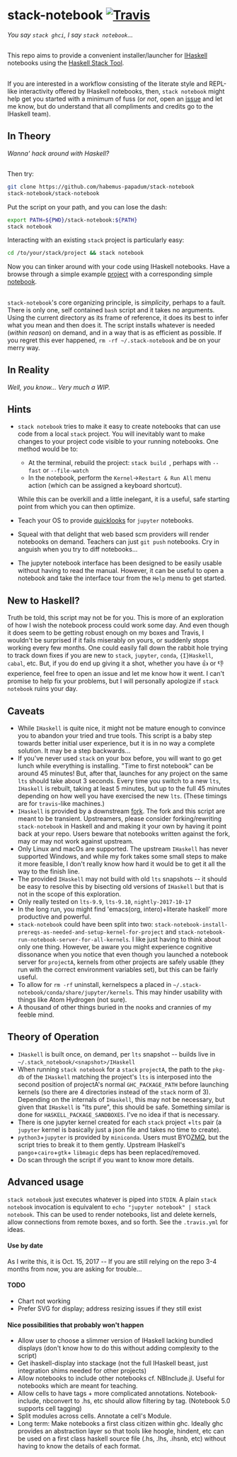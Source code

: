 # stack-notebook [![Travis](https://travis-ci.org/habemus-papadum/stack-notebook.svg?branch=master)](https://travis-ci.org/habemus-papadum/stack-notebook)
_You say `stack ghci`, I say `stack notebook`..._

##

This repo aims to provide a convenient installer/launcher for [IHaskell](https://github.com/gibiansky/IHaskell) notebooks using the [Haskell Stack Tool](https://docs.haskellstack.org/en/stable/README/). 
##

If you are interested in a workflow consisting of the literate style and REPL-like interactivity offered by IHaskell notebooks, then, `stack notebook` might help get you started with a minimum of fuss (or _not_, open an [issue](https://github.com/habemus-papadum/stack-notebook/issues) and let me know, but do understand that all compliments and credits go to the IHaskell team).

## 

## In Theory 
_Wanna' hack around with Haskell?_

##

Then try:
```bash
git clone https://github.com/habemus-papadum/stack-notebook
stack-notebook/stack-notebook
```
Put the script on your path, and you can lose the dash: 
```bash
export PATH=${PWD}/stack-notebook:${PATH}
stack notebook
```
Interacting with an existing `stack` project is particularly easy:
```bash
cd /to/your/stack/project && stack notebook
```
Now you can tinker around with your code using IHaskell notebooks.  Have a browse through a simple example [project](https://github.com/habemus-papadum/stack-notebook/tree/master/test/test-project) with a corresponding simple [notebook](https://github.com/habemus-papadum/stack-notebook/blob/master/test/test-project/TestProjectNotebook.ipynb).

##
 
`stack-notebook`'s core organizing principle, is _simplicity_, perhaps to a fault.  There is only one, self contained `bash` script and it takes no arguments.  Using the current directory as its frame of reference, it does its best to infer what you mean and then does it. The script installs whatever is needed (_within reason_) on demand, and in a way that is as efficient as possible.  If you regret this ever happened, `rm -rf ~/.stack-notebook` and be on your merry way.   

##

## In Reality 
_Well, you know... Very much a WIP._

## Hints
* `stack notebook` tries to make it easy to create notebooks that can use code from a local `stack` project.  You will inevitably want to make changes to your project code visible to your running notebooks.  One method would be to:
  * At the terminal, rebuild the project: `stack build `, perhaps with `--fast` or `--file-watch`
  * In the notebook, perform the `Kernel`->`Restart & Run All` menu action (which can be assigned a keyboard shortcut).
   
  While this can be overkill and a little inelegant, it is a useful, safe starting point from which you can then optimize.
* Teach your OS to provide [quicklooks](https://github.com/tuxu/nbviewer-app) for `jupyter` notebooks.  
* Squeal with that delight that web based scm providers will render notebooks on demand.  Teachers can just `git push` notebooks.  Cry in anguish when you try to diff notebooks... 
* The jupyter notebook interface has been designed to be easily usable without having to read the manual.  However, it can be useful to open a notebook and take the interface tour from the `Help` menu to get started.    

## New to Haskell?
Truth be told, this script may not be for you. This is more of an exploration of how I wish the notebook process could work some day.  And even though it does seem to be getting robust enough on my boxes and Travis, I wouldn't be surprised if it fails miserably on yours, or suddenly stops working every few months.  One could easily fall down the rabbit hole trying to track down fixes if you are new to `stack`, `jupyter`, `conda`, `{I}Haskell`, `cabal`, etc.  But, if you do end up giving it a shot, whether you have :+1: or :-1: experience, feel free to open an issue and let me know how it went.  I can't promise to help fix your problems, but I will personally apologize if `stack notebook` ruins your day.  

## Caveats
* While `IHaskell` is quite nice, it might not be mature enough to convince you to abandon your tried and true tools.  This script is a baby step towards better initial user experience, but it is in no way a complete solution.  It may be a step backwards...  
* If you've never used `stack` on your box before, you will want to go get lunch while everything is installing. "Time to first notebook" can be around 45 minutes!  But, after that, launches for any project on the same `lts` should take about 3 seconds.  Every time you switch to a new `lts`, `IHaskell` is rebuilt, taking at least 5 minutes, but up to the full 45 minutes depending on how well you have exercised the new `lts`. (These timings are for `travis`-like machines.)  
* `IHaskell` is provided by a downstream [fork](https://github.com/habemus-papadum/IHaskell).  The fork and this script are meant to be transient.  Upstreamers, please consider forking/rewriting `stack-notebook` in Haskell and and making it your own by having it point back at your repo.  Users beware that notebooks written against the fork, may or may not work against upstream.   
* Only Linux and macOs are supported.  The upstream `IHaskell` has never supported Windows, and while my fork takes some small steps to make it more feasible, I don't really know how hard it would be to get it all the way to the finish line.  
* The provided `IHaskell` may not build with old `lts` snapshots -- it should be easy to resolve this by bisecting old versions of `IHaskell` but that is not in the scope of this exploration.
* Only really tested on `lts-9.9`, `lts-9.10`, `nightly-2017-10-17`
* In the long run, you might find 'emacs(org, intero)+literate haskell' more productive and powerful.  
* `stack-notebook` could have been split into two: `stack-notebook-install-prereqs-as-needed-and-setup-kernel-for-project`  and `stack-notebook-run-notebook-server-for-all-kernels`.  I like just having to think about only one thing.  However, be aware you might experience cognitive dissonance when you notice that even though you launched a notebook server for `projectA`, kernels from other projects are safely usable (they run with the correct environment variables set), but this can be fairly useful.    
* To allow for `rm -rf` uninstall, kernelspecs a placed in `~/.stack-notebook/conda/share/jupyter/kernels`.  This may hinder usability with things like Atom Hydrogen (not sure). 
* A thousand of other things buried in the nooks and crannies of my feeble mind. 


## Theory of Operation
* `IHaskell` is built once, on demand, per `lts` snapshot -- builds live in
 `~/.stack_notebook/<snapshot>/IHaskell`
* When running `stack notebook` for a `stack` `projectA`,  the path to the `pkg-db` of the `IHaskell` matching the project's `lts` is interposed into the second position of projectA's normal `GHC_PACKAGE_PATH`  before launching kernels (so there are 4 directories instead of the `stack` norm of 3). Depending on the internals of `IHaskell`, this may not be necessary, but given that `IHaskell` is "lts pure", this should be safe.  Something similar is done for `HASKELL_PACKAGE_SANDBOXES`.  I've no idea if that is necessary.    
* There is one jupyter kernel created for each `stack` project +`lts` pair (a `jupyter` kernel is basically just a json file and takes no time to create). 
* `python3`+`jupyter` is provided by `miniconda`. Users must BYO[ZMQ](http://zeromq.org), but the script tries to break it to them gently. Upstream IHaskell's `pango`+`cairo`+`gtk`+ `libmagic` deps has been replaced/removed.
* Do scan through the script if you want to know more details.   

## Advanced usage
`stack notebook` just executes whatever is piped into `STDIN`.  A plain `stack notebook` invocation is equivalent to `echo "jupyter notebook" | stack notebook`.  This can be used to render notebooks, list and delete kernels, allow connections from remote boxes, and so forth.  See the `.travis.yml` for ideas.    

#### Use by date
As I write this, it is Oct. 15, 2017 -- If you are still relying on the repo 3-4 months from now, you are asking for trouble...

#### TODO 
* Chart not working
* Prefer SVG for display; address resizing issues if they still exist

#### Nice possibilities that probably won't happen
* Allow user to choose a slimmer version of IHaskell lacking bundled displays (don't know how to do this without adding complexity to the script)
* Get ihaskell-display  into stackage (not the full IHaskell beast, just integration shims needed for other projects)
* Allow notebooks to include other notebooks cf. NBInclude.jl.  Useful for notebooks which are meant for teaching.
* Allow cells to have tags + more complicated annotations.  Notebook-include, nbconvert to .hs, etc should allow filtering by tag.  (Notebook 5.0 supports cell tagging)
* Split modules across cells.  Annotate a cell's Module.  
* Long term: Make notebooks a first class citizen within ghc.  Ideally ghc provides an abstraction layer so that tools like
  hoogle, hindent, etc can be used on a first class haskell source file (.hs, .lhs, .ihsnb, etc) without having to know the details of each format.     


